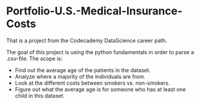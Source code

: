 # Portfolio-U.S.-Medical-Insurance-Costs

That is a project from the Codecademy DataScience career path.

The goal of this project is using the python fundamentals in order to parse a .csv-file. The scope is:
- Find out the average age of the patients in the dataset.
- Analyze where a majority of the individuals are from.
- Look at the different costs between smokers vs. non-smokers.
- Figure out what the average age is for someone who has at least one child in this dataset.
